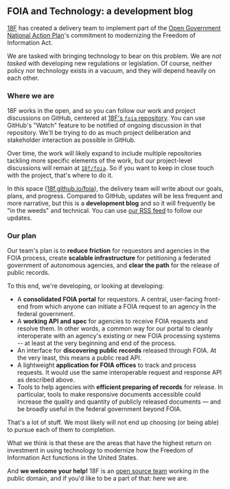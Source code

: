 ## FOIA and Technology: a development blog

[18F](https://18f.gsa.gov) has created a delivery team to implement part of the [Open Government National Action Plan](http://www.whitehouse.gov/sites/default/files/docs/us_national_action_plan_6p.pdf)'s commitment to modernizing the Freedom of Information Act.

We are tasked with bringing technology to bear on this problem. We are *not tasked* with developing new regulations or legislation. Of course, neither policy nor technology exists in a vacuum, and they will depend heavily on each other.


### Where we are

18F works in the open, and so you can follow our work and project discussions on GitHub, centered at [18F's `foia` repository](https://github.com/18f/foia). You can use GitHub's "Watch" feature to be notified of ongoing discussion in that repository. We'll be trying to do as much project deliberation and stakeholder interaction as possible in GitHub.

Over time, the work will likely expand to include multiple repositories tackling more specific elements of the work, but our project-level discussions will remain at [`18f/foia`](https://github.com/18f/foia). So if you want to keep in close touch with the project, that's where to do it.

In *this* space ([18f.github.io/foia](https://18f.github.io/foia/)), the delivery team will write about our goals, plans, and progress. Compared to GitHub, updates will be less frequent and more narrative, but this is a **development blog** and so it will frequently be "in the weeds" and technical. You can use [our RSS feed](http://18f.github.io/foia/feed/) to follow our updates.


### Our plan

Our team's plan is to **reduce friction** for requestors and agencies in the FOIA process, create **scalable infrastructure** for petitioning a federated government of autonomous agencies, and **clear the path** for the release of public records.

To this end, we're developing, or looking at developing:

* A **consolidated FOIA portal** for requestors. A central, user-facing front-end from which anyone can initiate a FOIA request to an agency in the federal government.
* A **working API and spec** for agencies to receive FOIA requests and resolve them. In other words, a common way for our portal to cleanly interoperate with an agency's existing or new FOIA processing systems -- at least at the very beginning and end of the process.
* An interface for **discovering public records** released through FOIA. At the very least, this means a public read API.
* A lightweight **application for FOIA offices** to track and process requests. It would use the same interoperable request and response API as described above.
* Tools to help agencies with **efficient preparing of records** for release. In particular, tools to make responsive documents accessible could increase the quality and quantity of publicly released documents &mdash; and be broadly useful in the federal government beyond FOIA.

That's a lot of stuff. We most likely will not end up choosing (or being able) to pursue each of them to completion.

What we think is that these are the areas that have the highest return on investment in using technology to modernize how the Freedom of Information Act functions in the United States.

And **we welcome your help!** 18F is an [open source team](#) working in the public domain, and if you'd like to be a part of that: here we are.
